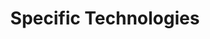 ---
# Accomplishments widget.
widget: "howto"  # Widget name:  common, howto perspective, reading, cd-with-jenkins-and-docker  etc
headless: true  # This file represents a page section.
active: true  # Activate this widget? true/false
weight: 4 # Order that this section will appear.
title: "Specific Technologies"
subtitle: ""

# Date format
date_format: "Jan 2006"

# Accomplishments.
#   Add/remove as many `[[item]]` blocks below as you like.
#   `title`, `organization` and `date_start` are the required parameters.
#   Leave other parameters empty if not required.
#   Begin/end multi-line descriptions with 3 quotes `"""`.
item:
smallItem: 
 - title: "Kubernetes Monitoring with Prometheus in 15 Minutes"
   summary: "itnext.io"
   linkText: ""
   linkUrl: "https://itnext.io/kubernetes-monitoring-with-prometheus-in-15-minutes-8e54d1de2e13"
   openNewWindow: 
   image: "https://res.cloudinary.com/agile-seo/image/fetch/w_62,dpr_1.0,d_blank_am8gzx.png/https%3A%2F%2Flogo.clearbit.com%2Fitnext.io%3Fsize%3D250" 
 - title: "Monitoring with Prometheus and Grafana"
   summary: "getambassador.io"
   linkText: ""
   linkUrl: "https://www.getambassador.io/user-guide/monitoring/"
   openNewWindow: 
   image: "https://res.cloudinary.com/agile-seo/image/fetch/w_62,dpr_1.0,d_blank_am8gzx.png/https%3A%2F%2Flogo.clearbit.com%2Fgetambassador.io%3Fsize%3D250" 
 - title: "How to Set Up a Prometheus, Grafana and Alertmanager Monitoring Stack on DigitalOcean Kubernetes"
   summary: "digitalocean.com"
   linkText: ""
   linkUrl: "https://www.digitalocean.com/community/tutorials/how-to-set-up-a-prometheus-grafana-and-alertmanager-monitoring-stack-on-digitalocean-kubernetes"
   openNewWindow: 
   image: "https://res.cloudinary.com/agile-seo/image/fetch/w_62,dpr_1.0,d_blank_am8gzx.png/https%3A%2F%2Flogo.clearbit.com%2Fdigitalocean.com%3Fsize%3D250" 
 - title: "Monitoring Spring Boot Applications with Prometheus and Grafana"
   summary: "technology.amis.nl"
   linkText: ""
   linkUrl: "https://technology.amis.nl/2018/11/01/monitoring-spring-boot-applications-with-prometheus-and-grafana/"
   openNewWindow: 
   image: "https://res.cloudinary.com/agile-seo/image/fetch/w_62,dpr_1.0,d_blank_am8gzx.png/https%3A%2F%2Flogo.clearbit.com%2Ftechnology.amis.nl%3Fsize%3D250" 
 - title: "Volume Monitoring in Kubernetes with Prometheus"
   summary: "blog.argoproj.io"
   linkText: ""
   linkUrl: "https://blog.argoproj.io/volume-monitoring-in-kubernetes-with-prometheus-3a185e4c4035"
   openNewWindow: 
   image: "https://res.cloudinary.com/agile-seo/image/fetch/w_62,dpr_1.0,d_blank_am8gzx.png/https%3A%2F%2Flogo.clearbit.com%2Fblog.argoproj.io%3Fsize%3D250"
 - title: "Swarmprom - Prometheus Monitoring for Docker Swarm"
   summary: "weave.works"
   linkText: ""
   linkUrl: "https://www.weave.works/blog/swarmprom-prometheus-monitoring-for-docker-swarm"
   openNewWindow: 
   image: "https://res.cloudinary.com/agile-seo/image/fetch/w_62,dpr_1.0,d_blank_am8gzx.png/https%3A%2F%2Flogo.clearbit.com%2Fweave.works%3Fsize%3D250"
 - title: "Better autoscaling with Prometheus and the Kubernetes Metrics APIs"
   summary: "coreos.com"
   linkText: ""
   linkUrl: "https://coreos.com/blog/autoscaling-with-prometheus-and-kubernetes-metrics-apis"
   openNewWindow: 
   image: "https://res.cloudinary.com/agile-seo/image/fetch/w_62,dpr_1.0,d_blank_am8gzx.png/https%3A%2F%2Flogo.clearbit.com%2Fcoreos.com%3Fsize%3D250"

---